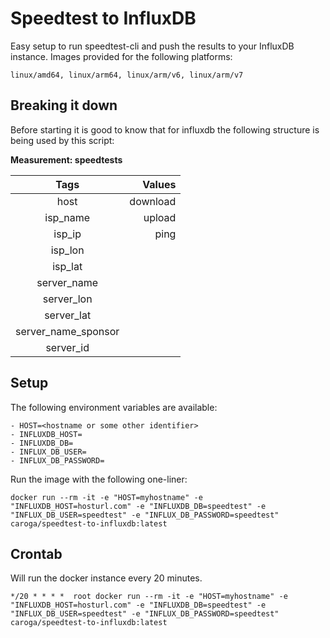 # Speedtest to InfluxDB

Easy setup to run speedtest-cli and push the results to your InfluxDB instance.
Images provided for the following platforms:
```
linux/amd64, linux/arm64, linux/arm/v6, linux/arm/v7
```

## Breaking it down
Before starting it is good to know that for influxdb the following structure is being used by this script:

**Measurement: speedtests**

| Tags                  | Values    |
|:--------------------: | --------: |
| host                  | download  |
| isp_name              |   upload  |
| isp_ip                |   ping    |
| isp_lon               |           |
| isp_lat               |           |
| server_name           |           |
| server_lon            |           |
| server_lat            |           |
| server_name_sponsor   |           |
| server_id             |           |

## Setup
The following environment variables are available:
```
- HOST=<hostname or some other identifier>
- INFLUXDB_HOST=
- INFLUXDB_DB=
- INFLUX_DB_USER=
- INFLUX_DB_PASSWORD=
```
Run the image with the following one-liner:
```
docker run --rm -it -e "HOST=myhostname" -e "INFLUXDB_HOST=hosturl.com" -e "INFLUXDB_DB=speedtest" -e "INFLUX_DB_USER=speedtest" -e "INFLUX_DB_PASSWORD=speedtest" caroga/speedtest-to-influxdb:latest
```

## Crontab
Will run the docker instance every 20 minutes.

```
*/20 * * * *  root docker run --rm -it -e "HOST=myhostname" -e "INFLUXDB_HOST=hosturl.com" -e "INFLUXDB_DB=speedtest" -e "INFLUX_DB_USER=speedtest" -e "INFLUX_DB_PASSWORD=speedtest" caroga/speedtest-to-influxdb:latest
```
